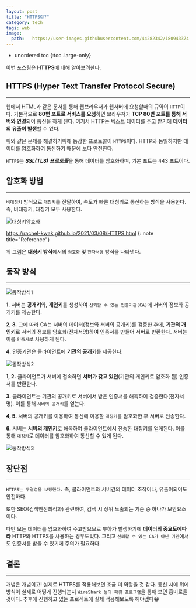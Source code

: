 ```yaml
---
layout: post
title: "HTTPS란?"
category: tech
tags: web
image:
  path:   https://user-images.githubusercontent.com/44282342/180943374-53047832-ca80-4a6a-954e-c68148b00b5c.jpg
---
```


* unordered toc
{:toc .large-only}

이번 포스팅은 **HTTPS**에 대해 알아보려한다.

## HTTPS (Hyper Text Transfer Protocol Secure)
***

웹에서 HTML과 같은 문서를 통해 웹브라우저가 웹서버에 요청할때의 규약이 `HTTP`이다. 기본적으로 **80번 포트로 서비스를 요청**하면 브라우저가 **TCP 80번 포트를 통해 서버와 연결**되어 통신을 하게 된다. 여기서 HTTP는 텍스트 데이터를 주고 받기에 **데이터의 유출이 발생**할 수 있다.

위와 같은 문제를 해결하기위해 등장한 프로토콜이 `HTTPS`이다. HTTP와 동일하지만 데이터를 암호화하여 통신하기 때문에 보다 안전한다.

`HTTPS`는 ***SSL(TLS) 프로토콜***을 통해 데이터를 암호화하며, 기본 포트는 443 포트이다.

## 암호화 방법
***

`비대칭키` 방식으로 `대칭키`를 전달하여, 속도가 빠른 대칭키로 통신하는 방식을 사용한다. 즉, 비대칭키, 대칭키 모두 사용한다.

![대칭키암호화](https://user-images.githubusercontent.com/44282342/180947867-87fd83f9-088c-4fb4-89b7-b09a62a7ba09.png)

https://rachel-kwak.github.io/2021/03/08/HTTPS.html
{:.note title="Reference"}

위 그림은 **대칭키 방식**에서의 `암호화` 및 `전자서명` 방식을 나타낸다.

## 동작 방식
***

![동작방식1](https://user-images.githubusercontent.com/44282342/180949072-14360354-2c60-43b2-962a-0eaeea935745.png)

**1\.** 서버는 **공개키**와, **개인키**를 생성하여 `신뢰할 수 있는 인증기관(CA)`에 서버의 정보와 공개키를 제공한다.

**2, 3\.** 그에 따라 CA는 서버의 데이터(정보와 서버의 공개키)를 검증한 후에, **기관의 개인키**로 서버의 정보를 암호화(전자서명)하여 인증서를 만들어 서버로 반환한다. 서버는 이를 `인증서`로 사용하게 된다.

**4\.** 인증기관은 클라이언트에 **기관의 공개키**를 제공한다.

![동작방식2](https://user-images.githubusercontent.com/44282342/180950430-eb25ab65-aa7e-4783-a0e0-c2f4b16c1127.png)

**1, 2\.** 클라이언트가 서버에 접속하면 **서버가 갖고 있던**(기관의 개인키로 암호화 된) 인증서를 반환한다.

**3\.** 클라이언트는 기관의 공개키로 서버에서 받은 인증서를 해독하여 검증한다(전자서명). 이를 통해 `서버의 공개키`를 얻는다.

**4, 5\.** 서버의 공개키를 이용하여 통신에 이용할 `대칭키`를 암호화한 후 서버로 전송한다.

**6\.** 서버는 **서버의 개인키**로 해독하여 클라이언트에서 전송한 대칭키를 얻게된다. 이를 통해 `대칭키`로 데이터를 암호화하여 통신할 수 있게 된다.

![동작방식3](https://user-images.githubusercontent.com/44282342/180958258-3fe9c599-2a39-4fec-864c-85d09accc8bb.png)

## 장단점
***

`HTTPS는 무결성을 보장한다.` 즉, 클라이언트와 서버간의 데이터 조작이나, 유출이되어도 안전하다.

또한 SEO(검색엔진최적화) 관련하여, 검색 시 상위 노출되는 기준 중 하나가 보안요소이다.

다만 모든 데이터를 암호화하여 주고받으므로 부하가 발생하기에 **데이터의 중요도에따라** HTTP와 HTTPS를 사용하는 경우도있다. 그리고 `신뢰할 수 있는 CA가 아닌 기관`에서도 인증서를 받을 수 있기에 주의가 필요하다.

## 결론
***

개념은 개념이고! 실제로 HTTPS를 적용해보면 조금 더 와닿을 것 같다. 통신 시에 위에 방식이 실제로 어떻게 진행되는지 `WireShark 등의 패킷 프로그램`을 통해 보면 흥미로울 것이다. 추후에 진행하고 있는 프로젝트에 실제 적용해보도록 해야겠다😁